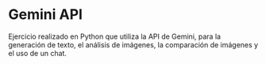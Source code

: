 # Gemini API
Ejercicio realizado en Python que utiliza la API de Gemini, para la generación de texto, el análisis de imágenes, la comparación de imágenes y el uso de un chat.
